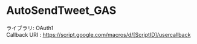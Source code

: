 # AutoSendTweet_GAS
ライブラリ: OAuth1
<br>
Callback URI : https://script.google.com/macros/d/[ScriptID]/usercallback

